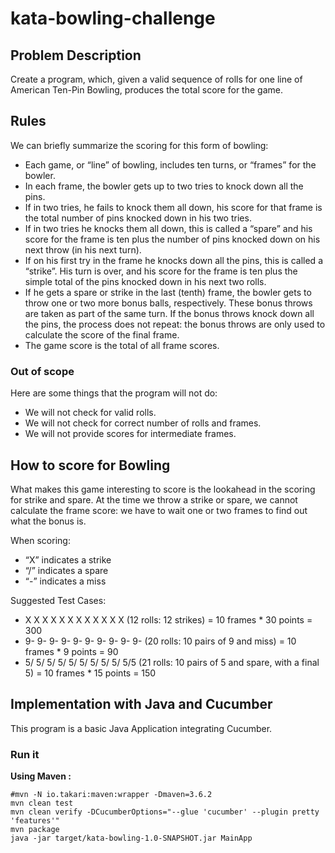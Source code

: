 # kata-bowling-challenge

## Problem Description

Create a program, which, given a valid sequence of rolls for one line of American Ten-Pin Bowling, produces the total score for the game.

## Rules

We can briefly summarize the scoring for this form of bowling:

- Each game, or “line” of bowling, includes ten turns, or “frames” for the bowler.
- In each frame, the bowler gets up to two tries to knock down all the pins.
- If in two tries, he fails to knock them all down, his score for that frame is the total number of pins knocked down in his two tries.
- If in two tries he knocks them all down, this is called a “spare” and his score for the frame is ten plus the number of pins knocked down on his next throw (in his next turn).
- If on his first try in the frame he knocks down all the pins, this is called a “strike”. His turn is over, and his score for the frame is ten plus the simple total of the pins knocked down in his next two rolls.
- If he gets a spare or strike in the last (tenth) frame, the bowler gets to throw one or two more bonus balls, respectively. These bonus throws are taken as part of the same turn. If the bonus throws knock down all the pins, the process does not repeat: the bonus throws are only used to calculate the score of the final frame.
- The game score is the total of all frame scores.

### Out of scope

Here are some things that the program will not do:

- We will not check for valid rolls.
- We will not check for correct number of rolls and frames.
- We will not provide scores for intermediate frames.

## How to score for Bowling

What makes this game interesting to score is the lookahead in the scoring for strike and spare. At the time we throw a strike or spare, we cannot calculate the frame score: we have to wait one or two frames to find out what the bonus is.

When scoring:

- “X” indicates a strike
- “/” indicates a spare
- “-” indicates a miss

Suggested Test Cases:

- X X X X X X X X X X X X (12 rolls: 12 strikes) = 10 frames * 30 points = 300
- 9- 9- 9- 9- 9- 9- 9- 9- 9- 9- (20 rolls: 10 pairs of 9 and miss) = 10 frames * 9 points = 90
- 5/ 5/ 5/ 5/ 5/ 5/ 5/ 5/ 5/ 5/5 (21 rolls: 10 pairs of 5 and spare, with a final 5) = 10 frames * 15 points = 150


## Implementation with Java and Cucumber

This program is a basic Java Application integrating Cucumber.

### Run it

__Using Maven :__

```
#mvn -N io.takari:maven:wrapper -Dmaven=3.6.2
mvn clean test
mvn clean verify -DCucumberOptions="--glue 'cucumber' --plugin pretty 'features'"
mvn package
java -jar target/kata-bowling-1.0-SNAPSHOT.jar MainApp
```

